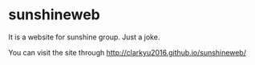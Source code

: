 # sunshineweb

It is a website for sunshine group.
Just a joke.

You can visit the site through http://clarkyu2016.github.io/sunshineweb/
